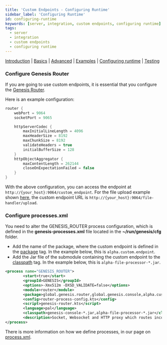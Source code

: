 ```yaml
---
title: 'Custom Endpoints - Configuring Runtime'
sidebar_label: 'Configuring Runtime'
id: configuring-runtime
keywords: [server, integration, custom endpoints, configuring runtime]
tags:
  - server
  - integration
  - custom endpoints
  - configuring runtime
---
```


[Introduction](../../../../server/integration/custom-endpoints/introduction/) | [Basics](../../../../server/integration/custom-endpoints/basics/) |  [Advanced](../../../../server/integration/custom-endpoints/advanced/) | [Examples](../../../../server/integration/custom-endpoints/examples/) | [Configuring runtime](../../../../server/integration/custom-endpoints/configuring-runtime/) | [Testing](../../../../server/integration/custom-endpoints/testing/)

### Configure Genesis Router

If you are going to use custom endpoints, it is essential that you configure the [Genesis Router](../../../../server/configuring-runtime/genesis-router/).

Here is an example configuration:

```kts
router {
    webPort = 9064
    socketPort = 9065

    httpServerCodec {
        maxInitialLineLength = 4096
        maxHeaderSize = 8192
        maxChunkSize = 8192
        validateHeaders = true
        initialBufferSize = 128
    }
    httpObjectAggregator {
        maxContentLength = 262144
        closeOnExpectationFailed = false
    }
}
```

With the above configuration, you can access the endpoint at `http://{your_host}:9064/custom_endpoint`. For the file upload example shown [here](../../../../server/integration/custom-endpoints/basics/#a-simple-example-of-a-custom-endpoint), the custom endpoint URL is `http://{your_host}:9064/file-handler/upload`.

### Configure processes.xml

You need to alter the GENESIS_ROUTER process configuration, which is defined in the **genesis-processes.xml** file located in the **~/run/genesis/cfg** folder.
- Add the name of the package, where the custom endpoint is defined in the [package](../../../../server/configuring-runtime/processes/#package) tag. In the example below, this is `alpha.custom.endpoint`.
- Add the Jar file of the submodule containing the custom endpoint to the [classpath](../../../../server/configuring-runtime/processes/#classpath) tag. In the example below, this is `alpha-file-processor-*.jar`.


```xml {6,10}
<process name="GENESIS_ROUTER">
        <start>true</start>
        <groupId>GENESIS</groupId>
        <options>-Xmx512m -DXSD_VALIDATE=false</options>
        <module>router</module>
        <package>global.genesis.router,global.genesis.console,alpha.custom.endpoint</package>
        <config>router-process-config.kts</config>
        <script>genesis-router.kts</script>
        <language>pal</language>
        <classpath>genesis-console-*.jar,alpha-file-processor-*.jar</classpath>
        <description>Socket, Websocket and HTTP proxy which routes incoming messages to GENESIS microservices</description>
</process>
```

There is more information on how we define processes, in our page on [process.xml](../../../../server/configuring-runtime/processes).

